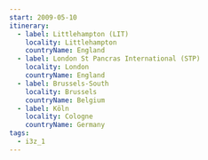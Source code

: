 ```yaml
---
start: 2009-05-10
itinerary:
  - label: Littlehampton (LIT)
    locality: Littlehampton
    countryName: England
  - label: London St Pancras International (STP)
    locality: London
    countryName: England
  - label: Brussels-South
    locality: Brussels
    countryName: Belgium
  - label: Köln
    locality: Cologne
    countryName: Germany
tags:
  - i3z_1
---
```

